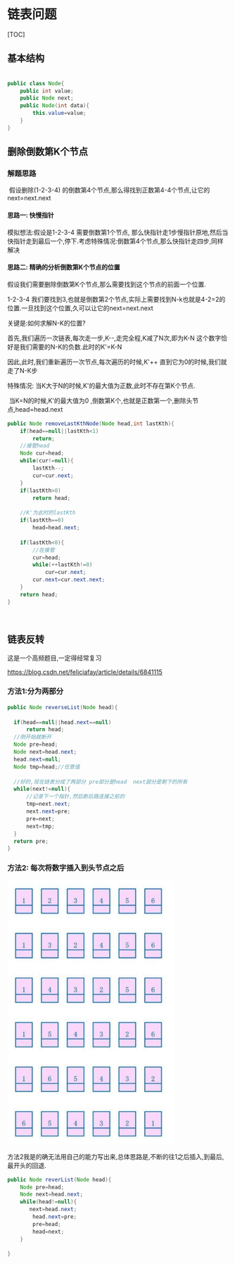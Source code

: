 # 链表问题

[TOC]

## 基本结构

```java

public class Node{
	public int value;
	public Node next;
	public Node(int data){
		this.value=value;
	}
}

```



## 删除倒数第K个节点

### 解题思路

​	假设删除(1-2-3-4) 的倒数第4个节点,那么得找到正数第4-4个节点,让它的next=next.next

#### 思路一: 快慢指针

模拟想法:假设是1-2-3-4   需要倒数第1个节点,  那么快指针走1步慢指针原地,然后当快指针走到最后一个,停下.考虑特殊情况:倒数第4个节点,那么快指针走四步,同样解决

#### 思路二: 精确的分析倒数第K个节点的位置

假设我们需要删除倒数第K个节点,那么需要找到这个节点的前面一个位置.

1-2-3-4 我们要找到3,也就是倒数第2个节点,实际上需要找到N-k也就是4-2=2的位置.一旦找到这个位置,久可以让它的next=next.next

关键是:如何求解N-K的位置?

首先,我们遍历一次链表,每次走一步,K--,走完全程,K减了N次,即为K-N  这个数字恰好是我们需要的N-K的负数.此时的K'=K-N

因此,此时,我们重新遍历一次节点,每次遍历的时候,K'++ 直到它为0的时候,我们就走了N-K步

特殊情况: 当K大于N的时候,K'的最大值为正数,此时不存在第K个节点.

​		当K=N的时候,K'的最大值为0 ,倒数第K个,也就是正数第一个,删除头节点,head=head.next

```java
public Node removeLastKthNode(Node head,int lastKth){
	if(head==null||lastKth<1)
		return;
	//接管head
	Node cur=head;
	while(cur!=null){
		lastKth--;
		cur=cur.next;
	}
    if(lastKth>0)
        return head;
    
    //K'为此时的lastKth
	if(lastKth==0)
		head=head.next;
	
	if(lastKth<0){
		//在接管
		cur=head;
		while(++lastKth!=0)
			cur=cur.next;
		cur.next=cur.next.next;
	}
	return head;
}
```





​	

## 链表反转

这是一个高频题目,一定得经常复习

https://blog.csdn.net/feliciafay/article/details/6841115

### 方法1:分为两部分

  ```java
public Node reverseList(Node head){
    
    if(head==null||head.next==null)
        return head;
    //刚开始就断开
    Node pre=head;
    Node next=head.next;
    head.next=null;
    Node tmp=head;//任意值
    
    //好的,现在链表分成了两部分 pre部分是head  next部分是剩下的所有
    while(next!=null){
        //记录下一个指针,然后断后路连接之前的
        tmp=next.next;
       	next.next=pre;
        pre=next;
        next=tmp;
    }
    return pre;
}
  ```

### 方法2: 每次将数字插入到头节点之后

![1555163431984](assets/1555163431984.png)



方法2我是的确无法用自己的能力写出来,总体思路是,不断的往1之后插入,到最后,最开头的回退.

```java
public Node reverList(Node head){
	Node pre=head;
    Node next=head.next;
    while(head!=null){
       next=head.next;
        head.next=pre;
        pre=head;
        head=next;
    }

}
```

